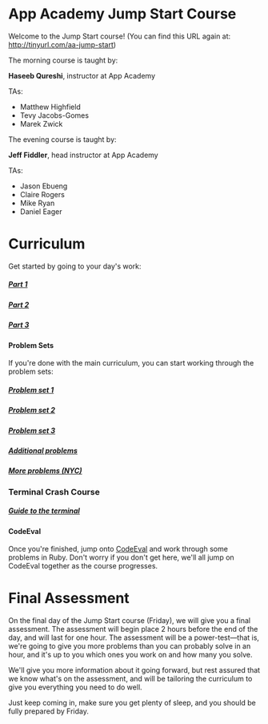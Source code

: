 # App Academy Jump Start Course

Welcome to the Jump Start course!
(You can find this URL again at: http://tinyurl.com/aa-jump-start)

The morning course is taught by:

**Haseeb Qureshi**, instructor at App Academy

TAs:
* Matthew Highfield
* Tevy Jacobs-Gomes
* Marek Zwick

The evening course is taught by:

**Jeff Fiddler**, head instructor at App Academy

TAs:
* Jason Ebueng
* Claire Rogers
* Mike Ryan
* Daniel Eager

# Curriculum
Get started by going to your day's work:
##### [Part 1](./part1.md)
##### [Part 2](./part2.md)
##### [Part 3](./part3.md)


#### Problem Sets

If you're done with the main curriculum, you can start working through the problem sets:
##### [Problem set 1](./problem-sets/problem-set-1.rb)
##### [Problem set 2](./problem-sets/problem-set-2.rb)
##### [Problem set 3](./problem-sets/problem-set-3.rb)
##### [Additional problems](./problem-sets/problem-set-additional-problems.rb)
##### [More problems (NYC)](./problem-sets/nyc_extra_problems.rb)


### Terminal Crash Course
##### [Guide to the terminal](./terminal-commands.rb)

#### CodeEval
Once you're finished, jump onto [CodeEval](http://codeeval.com) and work through some problems in Ruby. Don't worry if you don't get here, we'll all jump on CodeEval together as the course progresses.

# Final Assessment

On the final day of the Jump Start course (Friday), we will give you a final assessment. The assessment will begin place 2 hours before the end of the day, and will last for one hour. The assessment will be a power-test—that is, we're going to give you more problems than you can probably solve in an hour, and it's up to you which ones you work on and how many you solve.

We'll give you more information about it going forward, but rest assured that we know what's on the assessment, and will be tailoring the curriculum to give you everything you need to do well.

Just keep coming in, make sure you get plenty of sleep, and you should be fully prepared by Friday.
